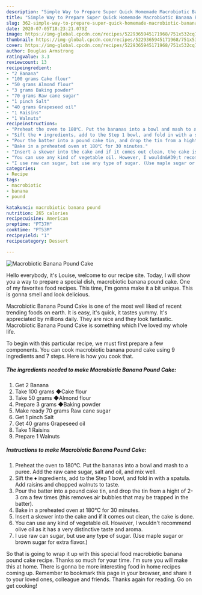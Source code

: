 ```yaml
---
description: "Simple Way to Prepare Super Quick Homemade Macrobiotic Banana Pound Cake"
title: "Simple Way to Prepare Super Quick Homemade Macrobiotic Banana Pound Cake"
slug: 362-simple-way-to-prepare-super-quick-homemade-macrobiotic-banana-pound-cake
date: 2020-07-05T18:23:21.079Z
image: https://img-global.cpcdn.com/recipes/5229365945171968/751x532cq70/macrobiotic-banana-pound-cake-recipe-main-photo.jpg
thumbnail: https://img-global.cpcdn.com/recipes/5229365945171968/751x532cq70/macrobiotic-banana-pound-cake-recipe-main-photo.jpg
cover: https://img-global.cpcdn.com/recipes/5229365945171968/751x532cq70/macrobiotic-banana-pound-cake-recipe-main-photo.jpg
author: Douglas Armstrong
ratingvalue: 3.3
reviewcount: 13
recipeingredient:
- "2 Banana"
- "100 grams Cake flour"
- "50 grams Almond flour"
- "3 grams Baking powder"
- "70 grams Raw cane sugar"
- "1 pinch Salt"
- "40 grams Grapeseed oil"
- "1 Raisins"
- "1 Walnuts"
recipeinstructions:
- "Preheat the oven to 180℃. Put the bananas into a bowl and mash to a puree. Add the raw cane sugar, salt and oil, and mix well."
- "Sift the ♦ ingredients, add to the Step 1 bowl, and fold in with a spatula. Add raisins and chopped walnuts to taste."
- "Pour the batter into a pound cake tin, and drop the tin from a hight of 2-3 cm a few times (this removes air bubbles that may be trapped in the batter)."
- "Bake in a preheated oven at 180℃ for 30 minutes."
- "Insert a skewer into the cake and if it comes out clean, the cake is done."
- "You can use any kind of vegetable oil. However, I wouldn&#39;t recommend olive oil as it has a very distinctive taste and aroma."
- "I use raw can sugar, but use any type of sugar. (Use maple sugar or brown sugar for extra flavor.)"
categories:
- Recipe
tags:
- macrobiotic
- banana
- pound

katakunci: macrobiotic banana pound 
nutrition: 265 calories
recipecuisine: American
preptime: "PT37M"
cooktime: "PT53M"
recipeyield: "1"
recipecategory: Dessert

---
```



![Macrobiotic Banana Pound Cake](https://img-global.cpcdn.com/recipes/5229365945171968/751x532cq70/macrobiotic-banana-pound-cake-recipe-main-photo.jpg)

Hello everybody, it's Louise, welcome to our recipe site. Today, I will show you a way to prepare a special dish, macrobiotic banana pound cake. One of my favorites food recipes. This time, I'm gonna make it a bit unique. This is gonna smell and look delicious.

Macrobiotic Banana Pound Cake is one of the most well liked of recent trending foods on earth. It is easy, it's quick, it tastes yummy. It's appreciated by millions daily. They are nice and they look fantastic. Macrobiotic Banana Pound Cake is something which I've loved my whole life.




To begin with this particular recipe, we must first prepare a few components. You can cook macrobiotic banana pound cake using 9 ingredients and 7 steps. Here is how you cook that.

<!--inarticleads1-->

##### The ingredients needed to make Macrobiotic Banana Pound Cake:

1. Get 2 Banana
1. Take 100 grams ◆Cake flour
1. Take 50 grams ◆Almond flour
1. Prepare 3 grams ◆Baking powder
1. Make ready 70 grams Raw cane sugar
1. Get 1 pinch Salt
1. Get 40 grams Grapeseed oil
1. Take 1 Raisins
1. Prepare 1 Walnuts




<!--inarticleads2-->

##### Instructions to make Macrobiotic Banana Pound Cake:

1. Preheat the oven to 180℃. Put the bananas into a bowl and mash to a puree. Add the raw cane sugar, salt and oil, and mix well.
1. Sift the ♦ ingredients, add to the Step 1 bowl, and fold in with a spatula. Add raisins and chopped walnuts to taste.
1. Pour the batter into a pound cake tin, and drop the tin from a hight of 2-3 cm a few times (this removes air bubbles that may be trapped in the batter).
1. Bake in a preheated oven at 180℃ for 30 minutes.
1. Insert a skewer into the cake and if it comes out clean, the cake is done.
1. You can use any kind of vegetable oil. However, I wouldn&#39;t recommend olive oil as it has a very distinctive taste and aroma.
1. I use raw can sugar, but use any type of sugar. (Use maple sugar or brown sugar for extra flavor.)




So that is going to wrap it up with this special food macrobiotic banana pound cake recipe. Thanks so much for your time. I'm sure you will make this at home. There is gonna be more interesting food in home recipes coming up. Remember to bookmark this page in your browser, and share it to your loved ones, colleague and friends. Thanks again for reading. Go on get cooking!
